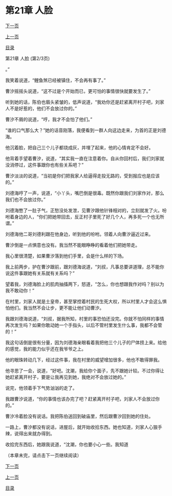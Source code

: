 <h1>第21章    人脸</h1>
            <div><p><a href="./62_%E7%AC%AC21%E7%AB%A0_%E4%BA%BA%E8%84%B8.md">下一页</a></p><p><a href="./60_%E7%AC%AC21%E7%AB%A0_%E4%BA%BA%E8%84%B8.md">上一页</a></p><p><a href="../">目录</a></p></div>
            <div><p>第21章    人脸 (第2/3页)</p><p>。”</p><p>我笑着说道，“鲤鱼煞已经被镇住，不会再有事了。”</p><p>曹汐摇摇头说道，“这不过是个开始而已，更可怕的事情很快就要发生了。”</p><p>听到她的话，陈伯也眉头紧皱的，低声说道，“我劝你还是赶紧离开村子吧，刘家人不是好惹的，他们不会放过你的。”</p><p>曹汐不屑的说道，“哼，我才不会怕了他们。”</p><p>“谁的口气那么大？”她的话音刚落，我便看到一群人向这边走来，为首的正是刘德海。</p><p>他沉着脸，把自己三个儿子都烧成灰，并埋了起来，他的心情肯定不会好。</p><p>他背着手望着曹汐，说道，“其实我一直在注意着你。自从你回村后，我们刘家就没消停过，这件事跟你也有些关系吧？”</p><p>曹汐淡淡的说道，“当初是你们把我家人给逼得走投无路的，受到报应也是应该的。”</p><p>刘德海哼了一声，说道，“小丫头，嘴巴倒是很毒。既然你跟我们刘家作对，那么我们也不会放过你。”</p><p>刘德海憋了一肚子气，正愁没处发泄，见曹汐跟他针锋相对的，立刻就发了火。吩咐着身边的人，“你们把她带回去，反正村子里死了好几个人，再多死一个也无所谓。”</p><p>刘德海他二哥刘德利跟在他身边，听到他的吩咐。领着人向曹汐逼近过来。</p><p>曹汐倒是一点惧意也没有。我当然不能眼睁睁的看着他们把她带走。</p><p>我心里很清楚，如果曹汐落到他们手里，会是什么样的下场。</p><p>我上前两步，护在曹汐跟前，跟刘德海说道，“刘叔，凡事总要讲道理，总不能你说这件事跟她有关系就有关系吗？”</p><p>望着我，刘德海脸上的肌肉抽搐两下，怒道，“怎么，你也想跟我作对吗？别以为我不敢动你！”</p><p>在村里，刘家人就是土皇帝，甚至掌控着村民的生死大权，所以村里人才会这么惧怕他们。我当然不会让步，更不能让他们动曹汐。</p><p>我跟刘德海说道，“刘叔，据我所知，村里的事恐怕还没完。你就不怕同样的事情再次发生吗？如果你敢动她一个手指头，以后不管村里发生什么事，我都不会管的！”</p><p>我这句话倒是很有分量，因为刘德海亲眼看着我把他三个儿子的尸体捞上来。给他的感觉，我的能力似乎还在我爷爷之上。</p><p>他的眼珠转动几下，经过这件事，我在村里的威望增加很多，他也不敢得罪我。</p><p>他寻思了一会，说道，“好吧。沈潮，我给你个面子，先不跟她计较。不过你得让她赶紧离开村子，要是让我再见到她，我绝对不会放过她的。”</p><p>说完，他领着手下气势汹汹的走了。</p><p>我跟曹汐说道，“你的事情也该办完了吧？赶紧离开村子吧，刘家人不会放过你的。”</p><p>曹汐冷着脸没有说话。我把陈伯送回到破庙里，然后跟曹汐回到她的住处。</p><p>一路上，曹汐都没有说话，进屋后，就开始收拾东西。她也知道，刘家人心狠手辣，说得出来就办得到。</p><p>收拾完东西后，她跟我说道，“沈潮，你也要小心一些。我知道</p><p>（本章未完，请点击下一页继续阅读）</p></div>
            <div><p><a href="./62_%E7%AC%AC21%E7%AB%A0_%E4%BA%BA%E8%84%B8.md">下一页</a></p><p><a href="./60_%E7%AC%AC21%E7%AB%A0_%E4%BA%BA%E8%84%B8.md">上一页</a></p><p><a href="../">目录</a></p></div>